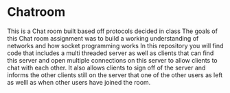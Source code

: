 # Chatroom
This is a Chat room built based off protocols decided in class
The goals of this Chat room assignment was to build a working understanding of networks and how socket programming works
In this repository you will find code that includes a multi threaded server as well as clients that can find this server and open multiple connections
on this server to allow clients to chat with each other.  It also allows clients to sign off of the server and informs the other clients still on the server
that one of the other users as left as welll as when other users have joined the room.


